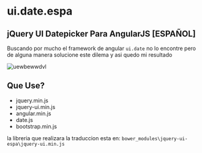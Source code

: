 # ui.date.espa
## jQuery UI Datepicker Para AngularJS [ESPAÑOL]

 Buscando por mucho el framework de angular `ui.date` no lo encontre pero de alguna manera solucione este dilema y asi quedo mi resultado

![uewbewwdvl](https://user-images.githubusercontent.com/32118324/53778802-0898e880-3ecc-11e9-89d9-eeb721d9d580.gif)

## Que Use?

* jquery.min.js
* jquery-ui.min.js
* angular.min.js
* date.js
* bootstrap.min.js

la libreria que realizara la traduccion esta en: ``bower_modules\jquery-ui-espa\jquery-ui.min.js``
